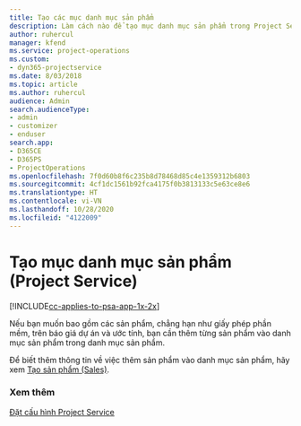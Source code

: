 ```yaml
---
title: Tạo các mục danh mục sản phẩm
description: Làm cách nào để tạo mục danh mục sản phẩm trong Project Service
author: ruhercul
manager: kfend
ms.service: project-operations
ms.custom:
- dyn365-projectservice
ms.date: 8/03/2018
ms.topic: article
ms.author: ruhercul
audience: Admin
search.audienceType:
- admin
- customizer
- enduser
search.app:
- D365CE
- D365PS
- ProjectOperations
ms.openlocfilehash: 7f0d60b8f6c235b8d78468d85c4e1359312b6803
ms.sourcegitcommit: 4cf1dc1561b92fca4175f0b3813133c5e63ce8e6
ms.translationtype: HT
ms.contentlocale: vi-VN
ms.lasthandoff: 10/28/2020
ms.locfileid: "4122009"
---
```

# <a name="create-product-catalog-items-project-service"></a>Tạo mục danh mục sản phẩm (Project Service)

[!INCLUDE[cc-applies-to-psa-app-1x-2x](../includes/cc-applies-to-psa-app-1x-2x.md)]

Nếu bạn muốn bao gồm các sản phẩm, chẳng hạn như giấy phép phần mềm, trên báo giá dự án và ước tính, bạn cần thêm từng sản phẩm vào danh mục sản phẩm trong danh mục sản phẩm.  
  
 Để biết thêm thông tin về việc thêm sản phẩm vào danh mục sản phẩm, hãy xem [Tạo sản phẩm (Sales)](https://docs.microsoft.com/dynamics365/sales-enterprise/create-product-sales).  
  
### <a name="see-also"></a>Xem thêm  
 [Đặt cấu hình Project Service](../psa/configure.md)
